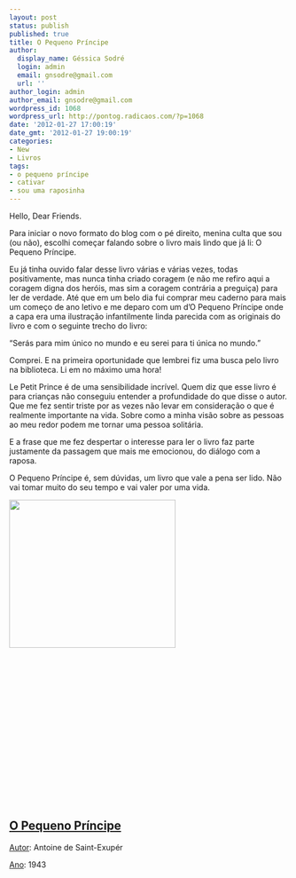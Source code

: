 ```yaml
---
layout: post
status: publish
published: true
title: O Pequeno Príncipe
author:
  display_name: Géssica Sodré
  login: admin
  email: gnsodre@gmail.com
  url: ''
author_login: admin
author_email: gnsodre@gmail.com
wordpress_id: 1068
wordpress_url: http://pontog.radicaos.com/?p=1068
date: '2012-01-27 17:00:19'
date_gmt: '2012-01-27 19:00:19'
categories:
- New
- Livros
tags:
- o pequeno príncipe
- cativar
- sou uma raposinha
---
```

<p>Hello, Dear Friends.</p>
<p>Para iniciar o novo formato do blog com o pé direito, menina culta que sou (ou não), escolhi começar falando sobre o livro mais lindo que já li: O Pequeno Príncipe.</p>
<p>Eu já tinha ouvido falar desse livro várias e várias vezes, todas positivamente, mas nunca tinha criado coragem (e não me refiro aqui a coragem digna dos heróis, mas sim a coragem contrária a preguiça) para ler de verdade. Até que em um belo dia fui comprar meu caderno para mais um começo de ano letivo e me deparo com um d’O Pequeno Príncipe onde a capa era uma ilustração infantilmente linda parecida com as originais do livro e com o seguinte trecho do livro:</p>
<p>“Serás para mim único no mundo e eu serei para ti única no mundo.”</p>
<p>Comprei. E na primeira oportunidade que lembrei fiz uma busca pelo livro na biblioteca. Li em no máximo uma hora!</p>
<p>Le Petit Prince é de uma sensibilidade incrível. Quem diz que esse livro é para crianças não conseguiu entender a profundidade do que disse o autor. Que me fez sentir triste por as vezes não levar em consideração o que é realmente importante na vida. Sobre como a minha visão sobre as pessoas ao meu redor podem me tornar uma pessoa solitária.</p>
<p>E a frase que me fez despertar o interesse para ler o livro faz parte justamente da passagem que mais me emocionou, do diálogo com a raposa.</p>
<p>O Pequeno Príncipe é, sem dúvidas, um livro que vale a pena ser lido. Não vai tomar muito do seu tempo e vai valer por uma vida.</p>
<p><a href="http://data.whicdn.com/images/7567476/1197236002_f_large.jpg" target="_blank"><img class="alignleft  wp-image-1071" style="border: 0pt none;" title="1197236002_f_large" src="http://pontog.radicaos.com/wp-content/uploads/2012/01/1197236002_f_large-300x267.jpg" alt="" width="300" height="267" /></a></p>
<p>&nbsp;</p>
<p>&nbsp;</p>
<p>&nbsp;</p>
<p>&nbsp;</p>
<p>&nbsp;</p>
<p>&nbsp;</p>
<p>&nbsp;</p>
<p>&nbsp;</p>
<p>&nbsp;</p>
<h2><span style="text-decoration: underline;">O Pequeno Príncipe</span></h2>
<p><span style="text-decoration: underline;">Autor</span>: Antoine de Saint-Exupér</p>
<p><span style="text-decoration: underline;">Ano</span>: 1943</p>
<p>&nbsp;</p>
<p>&nbsp;</p>
